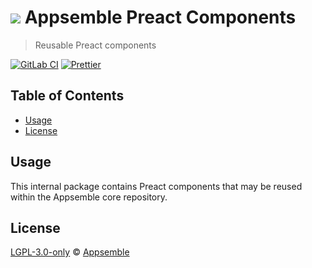 # ![](https://gitlab.com/appsemble/appsemble/-/raw/0.32.1-test.6/config/assets/logo.svg) Appsemble Preact Components

> Reusable Preact components

[![GitLab CI](https://gitlab.com/appsemble/appsemble/badges/0.32.1-test.6/pipeline.svg)](https://gitlab.com/appsemble/appsemble/-/releases/0.32.1-test.6)
[![Prettier](https://img.shields.io/badge/code_style-prettier-ff69b4.svg)](https://prettier.io)

## Table of Contents

- [Usage](#usage)
- [License](#license)

## Usage

This internal package contains Preact components that may be reused within the Appsemble core
repository.

## License

[LGPL-3.0-only](https://gitlab.com/appsemble/appsemble/-/blob/0.32.1-test.6/LICENSE.md) ©
[Appsemble](https://appsemble.com)
